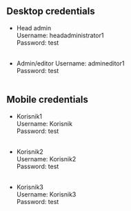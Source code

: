  ## Desktop credentials

- Head admin <br/>
Username: headadministrator1 <br/>
Password: test <br/><br/>

- Admin/editor
Username: admineditor1<br/>
Password: test<br/><br/>

## Mobile credentials

- Korisnik1 <br/>
Username: Korisnik<br/>
Password: test<br/><br/>

- Korisnik2 <br/>
Username: Korisnik2<br/>
Password: test<br/><br/>

- Korisnik3 <br/>
Username: Korisnik3<br/>
Password: test<br/><br/>
